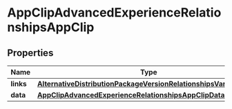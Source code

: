 

# AppClipAdvancedExperienceRelationshipsAppClip


## Properties

| Name | Type | Description | Notes |
|------------ | ------------- | ------------- | -------------|
|**links** | [**AlternativeDistributionPackageVersionRelationshipsVariantsLinks**](AlternativeDistributionPackageVersionRelationshipsVariantsLinks.md) |  |  [optional] |
|**data** | [**AppClipAdvancedExperienceRelationshipsAppClipData**](AppClipAdvancedExperienceRelationshipsAppClipData.md) |  |  [optional] |



